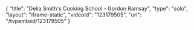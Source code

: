 {
    "title": "Delia Smith's Cooking School - Gordon Ramsay",
    "type": "solo",
    "layout": "iframe-static",
    "videoId": "123179505",
    "url": "\/tvpembed\/123179505"
}